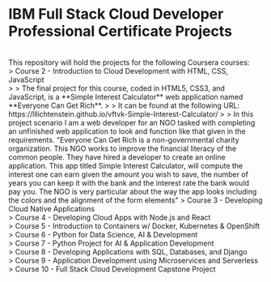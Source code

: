 # IBM Full Stack Cloud Developer Professional Certificate Projects <br>
<br>
This repository will hold the projects for the following Coursera courses: <br>
  > Course 2 - Introduction to Cloud Development with HTML, CSS, JavaScript <br>
  > > The final project for this course, coded in HTML5, CSS3, and JavaScript, is a **Simple Interest Calculator** web application named **Everyone Can Get Rich**.
  > > It can be found at the following URL: https://lllichtenstein.github.io/vftvk-Simple-Interest-Calculator/
  > > In this project scenario I am a web developer for an NGO tasked with completing an unfinished web application to look and function like that given in the requirements. "Everyone Can Get Rich is a non-governmental charity organization. This NGO works to improve the financial literacy of the common people. They have hired a developer to create an online application. This app titled Simple Interest Calculator, will compute the interest one can earn given the amount you wish to save, the number of years you can keep it with the bank and the interest rate the bank would pay you. The NGO is very particular about the way the app looks including the colors and the alignment of the form elements"
  > Course 3 - Developing Cloud Native Applications <br>
  > Course 4 - Developing Cloud Apps with Node.js and React <br>
  > Course 5 - Introduction to Containers w/ Docker, Kubernetes & OpenShift <br>
  > Course 6 - Python for Data Science, AI & Development <br>
  > Course 7 - Python Project for AI & Application Development <br>
  > Course 8 - Developing Applications with SQL, Databases, and Django <br>
  > Course 9 - Application Development using Microservices and Serverless <br>
  > Course 10 - Full Stack Cloud Development Capstone Project <br>
